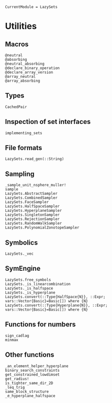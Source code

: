 ```@meta
CurrentModule = LazySets
```

# Utilities

## Macros

```@docs
@neutral
@absorbing
@neutral_absorbing
@declare_binary_operation
@declare_array_version
@array_neutral
@array_absorbing
```

## Types

```@docs
CachedPair
```

## Inspection of set interfaces

```@docs
implementing_sets
```

## File formats

```@docs
LazySets.read_gen(::String)
```

## Sampling

```@docs
_sample_unit_nsphere_muller!
sample
LazySets.AbstractSampler
LazySets.CombinedSampler
LazySets.FaceSampler
LazySets.HalfSpaceSampler
LazySets.HyperplaneSampler
LazySets.SingletonSampler
LazySets.RejectionSampler
LazySets.RandomWalkSampler
LazySets.PolynomialZonotopeSampler
```

## Symbolics

```@docs
LazySets._vec
```

## SymEngine

```@docs
LazySets.free_symbols
LazySets._is_linearcombination
LazySets._is_halfspace
LazySets._is_hyperplane
LazySets.convert(::Type{HalfSpace{N}}, ::Expr; vars::Vector{Basic}=Basic[]) where {N}
LazySets.convert(::Type{Hyperplane{N}}, ::Expr; vars::Vector{Basic}=Basic[]) where {N}
```

## Functions for numbers

```@docs
sign_cadlag
minmax
```

## Other functions

```@docs
_an_element_helper_hyperplane
binary_search_constraints
get_constrained_lowdimset
get_radius!
is_tighter_same_dir_2D
_leq_trig
same_block_structure
_σ_hyperplane_halfspace
```
